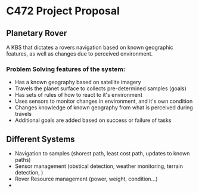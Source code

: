 # C472 Project Proposal

## Planetary Rover

A KBS that dictates a rovers navigation based on known geographic features, as well as changes due to perceived environment.

### Problem Solving features of the system:
- Has a known geography based on satellite imagery
- Travels the planet surface to collects pre-determined samples (goals)
- Has sets of rules of how to react to it's environment
- Uses sensors to monitor changes in environment, and it's own condition
- Changes knowledge of known geography from what is perceived during travels
- Additional goals are added based on success or failure of tasks

## Different Systems
- Navigation to samples (shorest path, least cost path, updates to known paths)
- Sensor management (obstical detection, weather monitoring, terrain detection, )
- Rover Resource management (power, weight, condition...)
-
